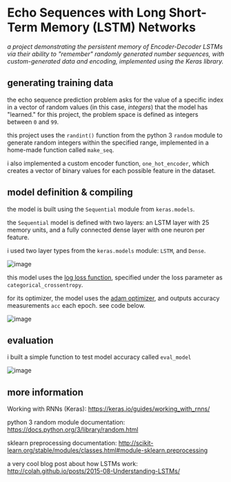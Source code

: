 # Echo Sequences with Long Short-Term Memory (LSTM) Networks

*a project demonstrating the persistent memory of Encoder-Decoder LSTMs via their ability to "remember" randomly generated number sequences, with custom-generated data and encoding, implemented using the Keras library.*

## generating training data

the echo sequence prediction problem asks for the value of a specific index in a vector of random values (in this case, *integers*) that the model has "learned." for this project, the problem space is defined as integers between `0` and `99`.

this project uses the `randint()` function from the python 3 `random` module to generate random integers within the specified range, implemented in a home-made function called `make_seq`.

i also implemented a custom encoder function, `one_hot_encoder`, which creates a vector of binary values for each possible feature in the dataset.

## model definition & compiling

the model is built using the `Sequential` module from `keras.models`.

the `Sequential` model is defined with two layers: an LSTM layer with 25 memory units, and a fully connected dense layer with one neuron per feature.

i used two layer types from the `keras.models` module:  `LSTM`, and `Dense`.

![image](https://user-images.githubusercontent.com/110150470/211439008-497ebcab-a542-427f-8ae2-6aafc6be41ce.png)

this model uses the [log loss function](https://keras.io/api/losses/), specified under the loss parameter as `categorical_crossentropy`.

for its optimizer, the model uses the [adam optimizer](https://keras.io/api/optimizers/adam/), and outputs accuracy measurements `acc` each epoch. see code below.

![image](https://user-images.githubusercontent.com/110150470/211439105-4670dced-06e4-4547-a754-3bb8c16c4f5e.png)

## evaluation

i built a simple function to test model accuracy called `eval_model` 

![image](https://user-images.githubusercontent.com/110150470/211439350-ae032780-ebb7-4498-a932-8d087649dedb.png)


## more information

Working with RNNs (Keras):
https://keras.io/guides/working_with_rnns/

python 3 random module documentation:
https://docs.python.org/3/library/random.html

sklearn preprocessing documentation:
http://scikit-learn.org/stable/modules/classes.html#module-sklearn.preprocessing

a very cool blog post about how LSTMs work:
http://colah.github.io/posts/2015-08-Understanding-LSTMs/
